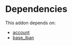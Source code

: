 # Dependencies

This addon depends on:

- [account](../../../../../oca-ocb-accounting/odoo-bringout-oca-ocb-account)
- [base_iban](../../../../../oca-ocb-core/odoo-bringout-oca-ocb-base_iban)
